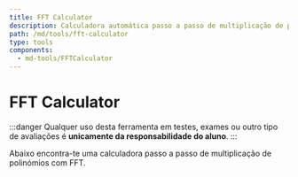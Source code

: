 ```yaml
---
title: FFT Calculator
description: Calculadora automática passo a passo de multiplicação de polinómios com FFT
path: /md/tools/fft-calculator
type: tools
components:
  - md-tools/FFTCalculator
---
```


# FFT Calculator

:::danger
Qualquer uso desta ferramenta em testes, exames ou outro tipo de avaliações é **unicamente da responsabilidade do aluno**.
:::

Abaixo encontra-te uma calculadora passo a passo de multiplicação de polinómios com FFT.
